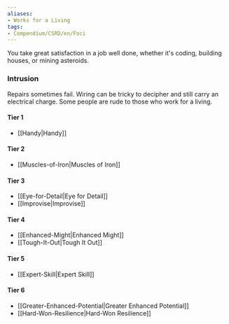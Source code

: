 ```yaml
---  
aliases:  
- Works for a Living  
tags:  
- Compendium/CSRD/en/Foci  
---
```

  
You take great satisfaction in a job well done, whether it's coding, building houses, or mining asteroids.  
 ### Intrusion  
Repairs sometimes fail. Wiring can be tricky to decipher and still carry an electrical charge. Some people are rude to those who work for a living.
  
#### Tier 1  
* [[Handy|Handy]]  
#### Tier 2  
  
* [[Muscles-of-Iron|Muscles of Iron]]  
#### Tier 3  
  
  - [[Eye-for-Detail|Eye for Detail]]  
  - [[Improvise|Improvise]]  
#### Tier 4  
  
* [[Enhanced-Might|Enhanced Might]]  
* [[Tough-It-Out|Tough It Out]]  
#### Tier 5  
  
* [[Expert-Skill|Expert Skill]]  
#### Tier 6  
  
  - [[Greater-Enhanced-Potential|Greater Enhanced Potential]]  
  - [[Hard-Won-Resilience|Hard-Won Resilience]]  
